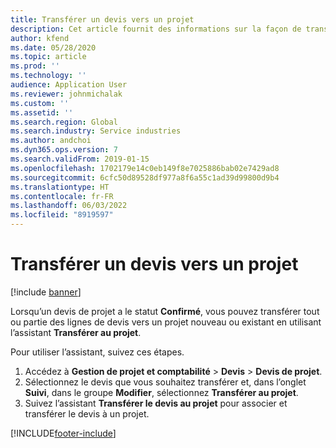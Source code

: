 ```yaml
---
title: Transférer un devis vers un projet
description: Cet article fournit des informations sur la façon de transférer un devis vers un projet nouveau ou existant.
author: kfend
ms.date: 05/28/2020
ms.topic: article
ms.prod: ''
ms.technology: ''
audience: Application User
ms.reviewer: johnmichalak
ms.custom: ''
ms.assetid: ''
ms.search.region: Global
ms.search.industry: Service industries
ms.author: andchoi
ms.dyn365.ops.version: 7
ms.search.validFrom: 2019-01-15
ms.openlocfilehash: 1702179e14c0eb149f8e7025886bab02e7429ad8
ms.sourcegitcommit: 6cfc50d89528df977a8f6a55c1ad39d99800d9b4
ms.translationtype: HT
ms.contentlocale: fr-FR
ms.lasthandoff: 06/03/2022
ms.locfileid: "8919597"
---
```

# <a name="transfer-a-quotation-to-a-project"></a>Transférer un devis vers un projet

[!include [banner](../includes/banner.md)]

Lorsqu’un devis de projet a le statut **Confirmé**, vous pouvez transférer tout ou partie des lignes de devis vers un projet nouveau ou existant en utilisant l’assistant **Transférer au projet**. 

Pour utiliser l’assistant, suivez ces étapes.

1. Accédez à **Gestion de projet et comptabilité** > **Devis** > **Devis de projet**.
2. Sélectionnez le devis que vous souhaitez transférer et, dans l’onglet **Suivi**, dans le groupe **Modifier**, sélectionnez **Transférer au projet**.
3. Suivez l’assistant **Transférer le devis au projet** pour associer et transférer le devis à un projet.


[!INCLUDE[footer-include](../includes/footer-banner.md)]
